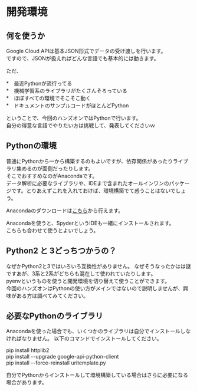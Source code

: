 # 開発環境

## 何を使うか
Google Cloud APIは基本JSON形式でデータの受け渡しを行います。  
ですので、JSONが扱えればどんな言語でも基本的には動きます。  

ただ、  

*　最近Pythonが流行ってる  
*　機械学習系のライブラリがたくさんそろっている  
*　ほぼすべての環境でそこそこ動く  
*　ドキュメントのサンプルコードがほとんどPython  

ということで、今回のハンズオンではPythonで行います。  
自分の得意な言語でやりたい方は挑戦して、発表してくださいｗ

## Pythonの環境
普通にPythonから一から構築するのもよいですが、依存関係があったりライブラリ集めるのが面倒だったりします。  
そこでおすすめなのがAnacondaです。  
データ解析に必要なライブラリや、IDEまで含まれたオールインワンのパッケージです。とりあえずこれを入れておけば、環境構築でて惑うことはないでしょう。

Anacondaのダウンロードは[こちら](https://www.continuum.io/downloads)から行えます。

Anacondaを使うと、SpyderというIDEも一緒にインストールされます。  
こちらも合わせて使うとよいでしょう。

## Python2 と 3どっちつかうの？
なぜかPython2と3ではいろいろ互換性がありません。
なぜそうなったかはは謎ですあが、3系と2系がどちらも混在して使われていたりします。  
pyenvというものを使うと開発環境を切り替えて使うことができます。  
今回のハンズオンはPythonの使い方がメインではないので説明しませんが、興味がある方は調べてみてください。  

## 必要なPythonのライブラリ
Anacondaを使った場合でも、いくつかのライブラリは自分でインストールしなければなりません。
以下のコマンドでインストールしてください。

pip install httplib2  
pip install --upgrade google-api-python-client  
pip install --force-reinstall uritemplate.py  

自分でPythonからインストールして環境構築している場合はさらに必要になる場合があります。
